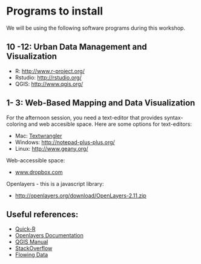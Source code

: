 # Programs to install

We will be using the following software programs during this workshop. 

## 10 -12: Urban Data Management and Visualization

* R: http://www.r-project.org/
* Rstudio: http://rstudio.org/
* QGIS: http://www.qgis.org/

## 1- 3: Web-Based Mapping and Data Visualization

For the afternoon session, you need a text-editor that provides syntax-coloring and web accesible space.
Here are some options for text-editors:

* Mac: [Textwrangler](http://www.barebones.com/products/textwrangler/download.html) 
* Windows: http://notepad-plus-plus.org/ 
* Linux: http://www.geany.org/

Web-accessible space: 

* www.dropbox.com 

Openlayers - this is a javascript library: 

* http://openlayers.org/download/OpenLayers-2.11.zip

## Useful references:

* [Quick-R](http://www.statmethods.net/ ) 
* [Openlayers Documentation]()
* [QGIS Manual](http://qgis.org/en/documentation/manuals.html)
* [StackOverflow](http://stackoverflow.com/questions/tagged/r)
* [Flowing Data](http://flowingdata.com/)